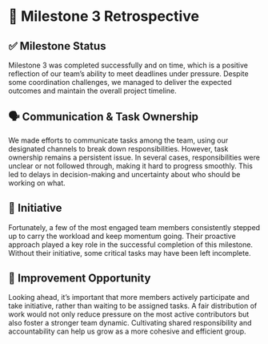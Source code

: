 # 📝 Milestone 3 Retrospective

## ✅ Milestone Status
Milestone 3 was completed successfully and on time, which is a positive reflection of our team’s ability to meet deadlines under pressure. Despite some coordination challenges, we managed to deliver the expected outcomes and maintain the overall project timeline.

## 🗣️ Communication & Task Ownership
We made efforts to communicate tasks among the team, using our designated channels to break down responsibilities. However, task ownership remains a persistent issue. In several cases, responsibilities were unclear or not followed through, making it hard to progress smoothly. This led to delays in decision-making and uncertainty about who should be working on what.

## 🚀 Initiative
Fortunately, a few of the most engaged team members consistently stepped up to carry the workload and keep momentum going. Their proactive approach played a key role in the successful completion of this milestone. Without their initiative, some critical tasks may have been left incomplete.

## 🤝 Improvement Opportunity
Looking ahead, it’s important that more members actively participate and take initiative, rather than waiting to be assigned tasks. A fair distribution of work would not only reduce pressure on the most active contributors but also foster a stronger team dynamic. Cultivating shared responsibility and accountability can help us grow as a more cohesive and efficient group.


